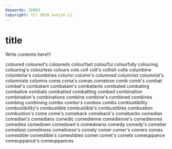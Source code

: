 ```yaml
---
Keywords: 26903
Copyright: (C) 2020 Junjie Li
---
```


# title

Write contents here!!!

coloured 
coloured's 
coloureds 
colourfast 
colourful 
colourfully 
colouring 
colouring's 
colourless
colours 
cols 
colt 
colt's 
coltish 
colts 
columbine 
columbine's 
columbines 
column
column's 
columned 
columnist 
columnist's 
columnists 
columns 
coma 
coma's 
comas 
comatose
comb 
comb's 
combat 
combat's 
combatant 
combatant's 
combatants 
combated 
combating 
combative
combats 
combatted 
combatting 
combed 
combination 
combination's 
combinations 
combine 
combine's 
combined
combines 
combing 
combining 
combo 
combo's 
combos 
combs 
combustibility 
combustibility's 
combustible
combustible's 
combustibles 
combustion 
combustion's 
come 
come's 
comeback 
comeback's 
comebacks 
comedian
comedian's 
comedians 
comedic 
comedienne 
comedienne's 
comediennes 
comedies 
comedown 
comedown's 
comedowns
comedy 
comedy's 
comelier 
comeliest 
comeliness 
comeliness's 
comely 
comer 
comer's 
comers
comes 
comestible 
comestible's 
comestibles 
comet 
comet's 
comets 
comeuppance 
comeuppance's 
comeuppances
